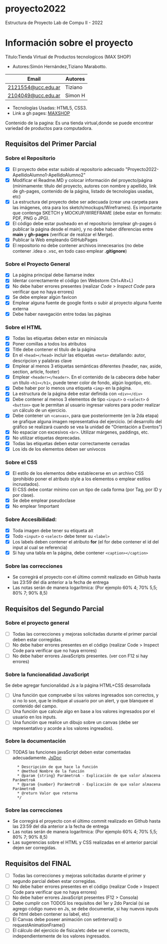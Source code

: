 # proyecto2022
Estructura de Proyecto Lab de Compu II - 2022

# Información sobre el proyecto
Título:Tienda Virtual de Productos tecnologicos (MAX SHOP)

- Autores:Simón Hernández,Tiziano Marabotto.

| Email | Autores |
|-------|---------|
|2121554@ucc.edu.ar|Tiziano|
|2104049@ucc.edu.ar|Simon H|

- Tecnologías Usadas: HTML5, CSS3.
- Link a gh pages: [MAXSHOP](https://ucc-labcompu2.github.io/proyecto2022-hernandez-marabotto/)

Contenido de la pagina: Es una tienda virtual,donde se puede encontrar variedad de productos para computadora.
## Requisitos del Primer Parcial

### Sobre el Repositorio
- [x] El proyecto debe estar subido al repositorio adecuado "Proyecto2022-ApellidoAlumno1-ApellidoAlumno2"
- [x] Modificar el Readme.MD y colocar información del proyecto/página (mínimamente: título del proyecto, autores con nombre y apellido, link de gh-pages, contenido de la página,  listado de tecnologías usadas, etc)
- [x] La estructura del proyecto debe ser adecuada (crear una carpeta para las imágenes, otra para los sketch/mockups/Wireframes). Es importante que contenga SKETCH y MOCKUP/WIREFRAME (debe estar en formato: PDF, PNG o JPG).
- [x] El código debe estar pusheado en el repositorio (emplear gh-pages ó publicar la página desde el main), y no debe haber diferencias entre **main** y **gh-pages** (verificar de realizar el Merge).
- [x] Publicar la Web empleando GitHubPages
- [x] El repositorio no debe contener archivos innecesarios (no debe contener .idea o .vsc, en todo caso emplear **.gitignore**)

### Sobre el Proyecto General
- [x] La página principal debe llamarse index
- [x] Identar correctamente el código (en Webstorm Ctrl+Alt+L)
- [x] No debe haber errores presentes (realizar *Code* > *Inspect Code* para verificar que no haya errores)
- [x] Se debe emplear algún favicon
- [x] Emplear alguna fuente de google fonts o subir al proyecto alguna fuente externa
- [x] Debe haber navegación entre todas las páginas

### Sobre el HTML
- [x] Todas las etiquetas deben estar en minúscula
- [x] Poner comillas a todos los atributos
- [x] Title debe contener el título de la página
- [x] En el ```<head></head>``` incluir las etiquetas ```<meta>``` detallando: autor, descripcion y palabras clave
- [x] Emplear al menos 3 etiquetas semánticas diferentes (header, nav, aside, section, article, footer)
- [x] Emplear ```<header></header>```. En el contenido de la cabecera debe haber un título ```<h1></h1>```, puede tener color de fondo, algún logotipo, etc.
- [x] Debe haber por lo menos una etiqueta ```<img>``` en la página.
- [x] La estructura de la página debe estar definida con ```<div></div>```
- [x] Debe contener al menos 3 elementos de tipo ```<input>``` o ```<select>``` ó ```<button>``` que le permitan al usuario ingresar valores para poder realizar un cálculo de un ejercicio.
- [x] Debe contener un ```<canvas>```, para que posteriormente (en la 2da etapa) se grafique alguna imagen representativa del ejercicio. (el desarrollo del gráfico se realizará cuando se vea la unidad de “Orientación a Eventos”)
- [x] No espaciar con excesivos ```<br>```. Utilizar márgenes, paddings, etc.
- [x] No utilizar etiquetas deprecadas.
- [x] Todas las etiquetas deben estar correctamente cerradas
- [x] Los ids de los elementos deben ser unívocos

### Sobre el CSS
- [x] El estilo de los elementos debe establecerse en un archivo CSS (prohibido poner el atributo style a los elementos o emplear estilos incrustados).
- [x] El CSS debe contar mínimo con un tipo de cada forma (por Tag, por ID y por clase).
- [x] Se debe emplear pseudoclase
- [x] No emplear !important

### Sobre Accesibilidad:
- [x] Toda imagen debe tener su etiqueta alt
- [x] Todo ```<input>``` o ```<select>``` debe tener su ```<label>```
- [x] Los labels deben contener el atributo **for** (el for debe contener el id del input al cual se referencia)
- [x] Si hay una tabla en la página, debe contener ```<caption></caption>```

### Sobre las correcciones
* Se corregirá el proyecto con el último commit realizado en Github hasta las 23:59 del día anterior a la fecha de entrega
* Las notas serán de manera logarítmica: (Por ejemplo 60% 4; 70% 5,5; 80% 7; 90% 8,5)



## Requisitos del Segundo Parcial

### Sobre el proyecto general
- [ ] Todas las correcciones y mejoras solicitadas durante el primer parcial deben estar corregidas.
- [ ] No debe haber errores presentes en el código (realizar Code > Inspect Code para verificar que no haya errores)
- [ ] No debe haber errores JavaScripts presentes. (ver con F12 si hay errores)

### Sobre la funcionalidad JavaScript
Se debe agregar funcionalidad Js a la página HTML+CSS desarrollada
- [ ] Una función que compruebe si los valores ingresados son correctos, y si no lo son, que le indique al usuario por un alert, y que blanquee el contenido del campo.
- [ ] Una función que calcule algo en base a los valores ingresados por el usuario en los inputs.
- [ ] Una función que realice un dibujo sobre un canvas (debe ser representativo y acorde a los valores ingreados).

### Sobre la documentación
- [ ] TODAS las funciones javaScript deben estar comentadas adecuadamente. [JsDoc](https://jsdoc.app/about-getting-started.html)
   ```/**
     * Descripción de que hace la función
     * @method Nombre de la función
     * @param {string} ParámetroA - Explicación de que valor almacena ParámetroA
     * @param {number} ParámetroB - Explicación de que valor almacena ParámetroB
     * @return Valor que retorna
     */
   ```

### Sobre las correcciones
* Se corregirá el proyecto con el último commit realizado en Github hasta las 23:59 del día anterior a la fecha de entrega
* Las notas serán de manera logarítmica: (Por ejemplo 60% 4; 70% 5,5; 80% 7; 90% 8,5)
* Las sugerencias sobre el HTML y CSS realizadas en el anterior parcial dejen ser corregidas.


## Requisitos del FINAL
- [ ] Todas las correcciones y mejoras solicitadas durante el primer y segundo parcial deben estar corregidas.
- [ ] No debe haber errores presentes en el código (realizar Code > Inspect Code para verificar que no haya errores)
- [ ] No debe haber errores JavaScript presentes (F12 > Consola)
- [ ] Debe cumplir con TODOS los requisitos del 1er y 2do Parcial (si se agrego código nuevo en Js, se debe documentar, si hay nuevos inputs de html deben contener su label, etc)
- [ ] El Canvas debe poseer animación con setInterval() o requestAnimationFrame()
- [ ] El cálculo del ejercicio de física/etc debe ser el correcto, independientemente de los valores ingresados.